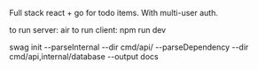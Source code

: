 Full stack react + go for todo items. With multi-user auth.

to run server: air
to run client: npm run dev

swag init --parseInternal --dir cmd/api/ --parseDependency --dir cmd/api,internal/database --output docs